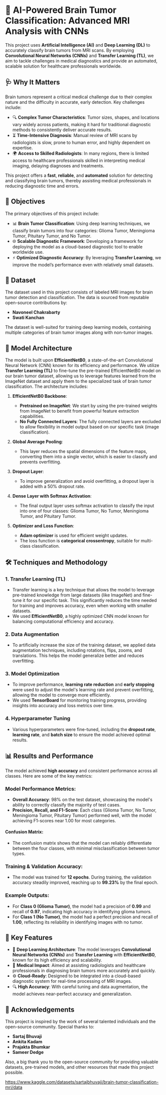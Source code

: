 # 🧠 AI-Powered Brain Tumor Classification: Advanced MRI Analysis with CNNs

This project uses **Artificial Intelligence (AI)** and **Deep Learning (DL)** to accurately classify brain tumors from MRI scans. By employing **Convolutional Neural Networks (CNNs)** and **Transfer Learning (TL)**, we aim to tackle challenges in medical diagnostics and provide an automated, scalable solution for healthcare professionals worldwide.

## 🩺 Why It Matters

Brain tumors represent a critical medical challenge due to their complex nature and the difficulty in accurate, early detection. Key challenges include:
- 🔍 **Complex Tumor Characteristics**: Tumor sizes, shapes, and locations vary widely across patients, making it hard for traditional diagnostic methods to consistently deliver accurate results.
- ⏳ **Time-Intensive Diagnosis**: Manual review of MRI scans by radiologists is slow, prone to human error, and highly dependent on expertise.
- 🌍 **Access to Skilled Radiologists**: In many regions, there is limited access to healthcare professionals skilled in interpreting medical imaging, delaying diagnoses and treatments.

This project offers a **fast**, **reliable**, and **automated** solution for detecting and classifying brain tumors, thereby assisting medical professionals in reducing diagnostic time and errors.

## 🎯 Objectives

The primary objectives of this project include:
- 📊 **Brain Tumor Classification**: Using deep learning techniques, we classify brain tumors into four categories: Glioma Tumor, Meningioma Tumor, Pituitary Tumor, and No Tumor.
- 🌐 **Scalable Diagnostic Framework**: Developing a framework for deploying the model as a cloud-based diagnostic tool to enable worldwide use.
- ⚡ **Optimized Diagnostic Accuracy**: By leveraging **Transfer Learning**, we improve the model’s performance even with relatively small datasets.

## 📁 Dataset

The dataset used in this project consists of labeled MRI images for brain tumor detection and classification. The data is sourced from reputable open-source contributions by:
- **Navoneel Chakrabarty**  
- **Swati Kanchan**

The dataset is well-suited for training deep learning models, containing multiple categories of brain tumor images along with non-tumor images.

## 🧠 Model Architecture

The model is built upon **EfficientNetB0**, a state-of-the-art Convolutional Neural Network (CNN) known for its efficiency and performance. We utilize **Transfer Learning (TL)** to fine-tune the pre-trained EfficientNetB0 model on our brain tumor dataset, allowing us to leverage features learned from the ImageNet dataset and apply them to the specialized task of brain tumor classification. The architecture includes:

1. **EfficientNetB0 Backbone**:
   - **Pretrained on ImageNet**: We start by using the pre-trained weights from ImageNet to benefit from powerful feature extraction capabilities.
   - **No Fully Connected Layers**: The fully connected layers are excluded to allow flexibility in model output based on our specific task (image classification).
  
2. **Global Average Pooling**:
   - This layer reduces the spatial dimensions of the feature maps, converting them into a single vector, which is easier to classify and prevents overfitting.

3. **Dropout Layer**:
   - To improve generalization and avoid overfitting, a dropout layer is added with a 50% dropout rate.

4. **Dense Layer with Softmax Activation**:
   - The final output layer uses softmax activation to classify the input into one of four classes: Glioma Tumor, No Tumor, Meningioma Tumor, and Pituitary Tumor.

5. **Optimizer and Loss Function**:
   - **Adam optimizer** is used for efficient weight updates.
   - The loss function is **categorical crossentropy**, suitable for multi-class classification.

## 🛠️ Techniques and Methodology

### 1. **Transfer Learning (TL)**
   - Transfer learning is a key technique that allows the model to leverage pre-trained knowledge from large datasets (like ImageNet) and fine-tune it for our specific task. This significantly reduces the time needed for training and improves accuracy, even when working with smaller datasets.
   - We used **EfficientNetB0**, a highly optimized CNN model known for balancing computational efficiency and accuracy.

### 2. **Data Augmentation**
   - To artificially increase the size of the training dataset, we applied data augmentation techniques, including rotations, flips, zooms, and translations. This helps the model generalize better and reduces overfitting.

### 3. **Model Optimization**
   - To improve performance, **learning rate reduction** and **early stopping** were used to adjust the model's learning rate and prevent overfitting, allowing the model to converge more efficiently.
   - We used **TensorBoard** for monitoring training progress, providing insights into accuracy and loss metrics over time.

### 4. **Hyperparameter Tuning**
   - Various hyperparameters were fine-tuned, including the **dropout rate**, **learning rate**, and **batch size** to ensure the model achieved optimal results.

## 📊 Results and Performance

The model achieved **high accuracy** and consistent performance across all classes. Here are some of the key metrics:

### **Model Performance Metrics:**

- **Overall Accuracy**: 98% on the test dataset, showcasing the model's ability to correctly classify the majority of test cases.
- **Precision, Recall, and F1-Score**: Each class (Glioma Tumor, No Tumor, Meningioma Tumor, Pituitary Tumor) performed well, with the model achieving F1-scores near 1.00 for most categories.
  
#### **Confusion Matrix**:
- The confusion matrix shows that the model can reliably differentiate between the four classes, with minimal misclassification between tumor types.

### **Training & Validation Accuracy**:
- The model was trained for **12 epochs**. During training, the validation accuracy steadily improved, reaching up to **99.23%** by the final epoch.

### **Example Outputs**:
- For **Class 0 (Glioma Tumor)**, the model had a precision of **0.99** and recall of **0.97**, indicating high accuracy in identifying glioma tumors.
- For **Class 1 (No Tumor)**, the model had a perfect precision and recall of **1.00**, reflecting its reliability in identifying images with no tumor.

## 🚀 Key Features

- 🤖 **Deep Learning Architecture**: The model leverages **Convolutional Neural Networks (CNNs)** and **Transfer Learning** with **EfficientNetB0**, known for its high efficiency and scalability.
- 🏥 **Medical Impact**: Aimed at assisting radiologists and healthcare professionals in diagnosing brain tumors more accurately and quickly.
- ⚙️ **Cloud-Ready**: Designed to be integrated into a cloud-based diagnostic system for real-time processing of MRI images.
- 🔍 **High Accuracy**: With careful tuning and data augmentation, the model achieves near-perfect accuracy and generalization.

## 🙌 Acknowledgements

This project is inspired by the work of several talented individuals and the open-source community. Special thanks to:
- **Sartaj Bhuvaji**
- **Ankita Kadam**
- **Prajakta Bhumkar**
- **Sameer Dedge**

Also, a big thank you to the open-source community for providing valuable datasets, pre-trained models, and other resources that made this project possible.



https://www.kaggle.com/datasets/sartajbhuvaji/brain-tumor-classification-mri/data
